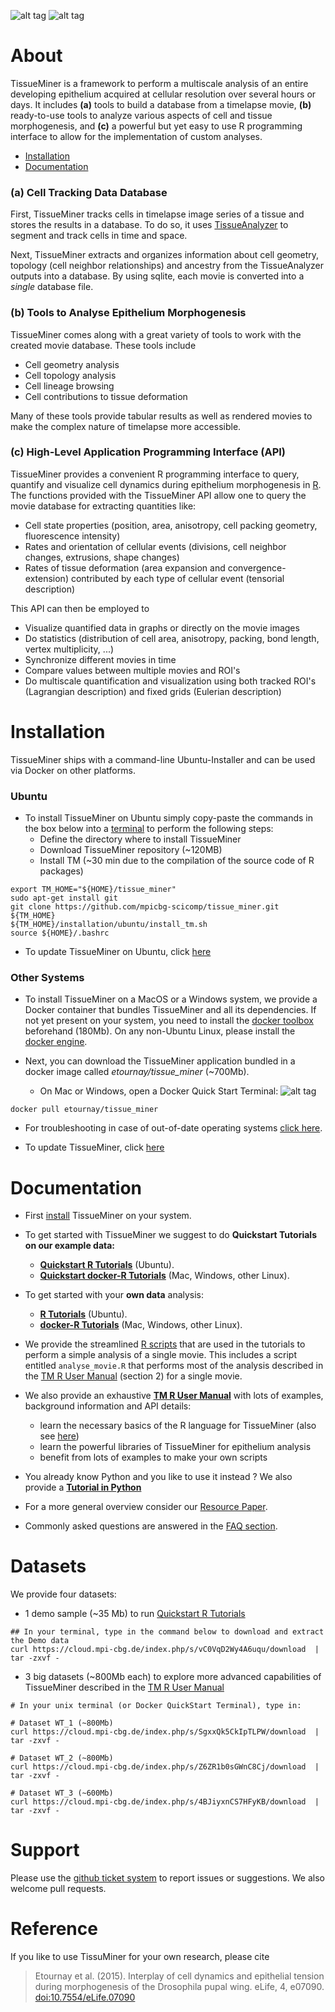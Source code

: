 

![alt tag](https://github.com/mpicbg-scicomp/tissue_miner/blob/gh-pages/readme_screenshots/stripes_0.jpg)
![alt tag](https://github.com/mpicbg-scicomp/tissue_miner/blob/gh-pages/readme_screenshots/veins_0.jpg)


About
=================

TissueMiner is a framework to perform a multiscale analysis of an entire developing epithelium acquired at cellular resolution over several hours or days. It  includes **(a)** tools to build a database from a timelapse movie, **(b)** ready-to-use tools to analyze various aspects of cell and tissue morphogenesis, and **(c)** a powerful but yet easy to use R programming interface to allow for the implementation of custom analyses.

* [Installation](https://github.com/mpicbg-scicomp/tissue_miner#installation)
* [Documentation](https://github.com/mpicbg-scicomp/tissue_miner#documentation)

### (a) Cell Tracking Data Database

First, TissueMiner tracks cells in timelapse image series of a tissue and stores the results in a database. To do so, it uses [TissueAnalyzer](MovieProcessing.md#TissueAnalyzer) to segment and track cells in time and space.

Next, TissueMiner extracts and organizes information about cell geometry, topology (cell neighbor relationships) and ancestry from the TissueAnalyzer outputs into a database. By using sqlite, each movie is converted into a _single_ database file.


### (b) Tools to Analyse Epithelium Morphogenesis

TissueMiner comes along with a great variety of tools to work with the created movie database. These tools include
* Cell geometry analysis
* Cell topology analysis
* Cell lineage browsing
* Cell contributions to tissue deformation

Many of these tools provide tabular results as well as rendered movies to make the complex nature of timelapse more accessible.

### (c) High-Level Application Programming Interface (API)

TissueMiner provides a convenient R programming interface to query, quantify and visualize cell dynamics during epithelium morphogenesis in [R](https://www.r-project.org/). The functions provided with the TissueMiner API allow one to query the movie database for extracting quantities like:

* Cell state properties (position, area, anisotropy, cell packing geometry, fluorescence intensity)
* Rates and orientation of cellular events (divisions, cell neighbor changes, extrusions, shape changes)
* Rates of tissue deformation (area expansion and convergence-extension) contributed by each type of cellular event (tensorial description)

This API can then be employed to

* Visualize quantified data in graphs or directly on the movie images
* Do statistics (distribution of cell area, anisotropy, packing, bond length, vertex multiplicity, ...)
* Synchronize different movies in time
* Compare values between multiple movies and ROI's
* Do multiscale quantification and visualization using both tracked ROI's (Lagrangian description) and fixed grids (Eulerian description)



Installation
================

TissueMiner ships with a command-line Ubuntu-Installer and can be used via Docker on other platforms.

### Ubuntu

* To install TissueMiner on Ubuntu simply copy-paste the commands in the box below into a [terminal](https://help.ubuntu.com/community/UsingTheTerminal) to perform the following steps:
    + Define the directory where to install TissueMiner
    + Download TissueMiner repository (~120MB)
    + Install TM (~30 min due to the compilation of the source code of R packages)
```
export TM_HOME="${HOME}/tissue_miner"
sudo apt-get install git
git clone https://github.com/mpicbg-scicomp/tissue_miner.git ${TM_HOME}
${TM_HOME}/installation/ubuntu/install_tm.sh
source ${HOME}/.bashrc
```

* To update TissueMiner on Ubuntu, click [here](faq.md#how-to-update-my-tissueminer-installation)

### Other Systems

* To install TissueMiner on a MacOS or a Windows system, we provide a Docker container that bundles TissueMiner and all its dependencies. If not yet present on your system, you need to install the [docker toolbox](https://www.docker.com/products/docker-toolbox)
beforehand (180Mb). On any non-Ubuntu Linux, please install the [docker engine](https://docs.docker.com/).

* Next, you can download the TissueMiner application bundled in a docker image called _etournay/tissue_miner_ (~700Mb).

    + On Mac or Windows, open a Docker Quick Start Terminal: ![alt tag](https://github.com/mpicbg-scicomp/tissue_miner/blob/gh-pages/readme_screenshots/docker_toolbox_osx_quickstart_icon_nolabel.png)
```
docker pull etournay/tissue_miner
```

* For troubleshooting in case of out-of-date operating systems [click here](misc/docker_troubleshooting.md).

* To update TissueMiner, click [here](faq.md#how-to-update-my-tissueminer-installation)

Documentation
================

* First [install](https://github.com/mpicbg-scicomp/tissue_miner#installation) TissueMiner on your system.
* To get started with TissueMiner we suggest to do **Quickstart Tutorials on our example data:** 
    + **[Quickstart R Tutorials](https://github.com/mpicbg-scicomp/tissue_miner/blob/gh-pages/quickstart_tutorial/ubuntu/tm_qs_example_data.md#first-use-of-tissueminer-with-example-data)** (Ubuntu).
    + **[Quickstart docker-R Tutorials](https://github.com/mpicbg-scicomp/tissue_miner/blob/gh-pages/quickstart_tutorial/other_os/tm_qs_example_data.md#first-use-of-tissueminer-with-example-data)** (Mac, Windows, other Linux).

* To get started with your **own data** analysis:
    + **[R Tutorials](https://github.com/mpicbg-scicomp/tissue_miner/blob/gh-pages/quickstart_tutorial/ubuntu/tm_qs_user_data.md#first-use-of-tissueminer-with-your-own-data)** (Ubuntu).
    + **[docker-R Tutorials](https://github.com/mpicbg-scicomp/tissue_miner/blob/gh-pages/quickstart_tutorial/other_os/tm_qs_user_data.md#first-use-of-tissueminer-with-your-own-data)** (Mac, Windows, other Linux).
    
* We provide the streamlined [R scripts](docs/quickstart/scripts) that are used in the tutorials to perform a simple analysis of a single movie. This includes a script entitled `analyse_movie.R` that performs most of the analysis described in the [TM R User Manual](https://mpicbg-scicomp.github.io/tissue_miner/user_manual/TM_R-UserManual.html) (section 2) for a single movie.

* We also provide an exhaustive **[TM R User Manual](https://mpicbg-scicomp.github.io/tissue_miner/user_manual/TM_R-UserManual.html)** with lots of examples, background information and API details:
    + learn the necessary basics of the R language for TissueMiner (also see [here](https://mpicbg-scicomp.github.io/tissue_miner/user_manual/Learning_the_R_basics_for_TissueMiner.html))
    + learn the powerful libraries of TissueMiner for epithelium analysis
    + benefit from lots of examples to make your own scripts
    
* You already know Python and you like to use it instead ? We also provide a **[Tutorial in Python](docs/TM_tutorial_in_Python/TissueMiner_pythonTutorial-3WT_Demo.md#tissueminer-python-tutorial)**

* For a more general overview consider our [Resource Paper](/link/here/once/published).

* Commonly asked questions are answered in the [FAQ section](faq.md).

Datasets
================
We provide four datasets:
* 1 demo sample (~35 Mb) to run [Quickstart R Tutorials](https://github.com/mpicbg-scicomp/tissue_miner/blob/gh-pages/quickstart_tutorial/tm_quickstart_landing_page.md#first-use-of-tissueminer)

```{bash}
## In your terminal, type in the command below to download and extract the Demo data
curl https://cloud.mpi-cbg.de/index.php/s/vC0VqD2Wy4A6uqu/download  | tar -zxvf -
```

* 3 big datasets (~800Mb each) to explore more advanced capabilities of TissueMiner described in the [TM R User Manual](https://mpicbg-scicomp.github.io/tissue_miner/user_manual/TM_R-UserManual.html)

```{bash}
# In your unix terminal (or Docker QuickStart Terminal), type in:

# Dataset WT_1 (~800Mb)
curl https://cloud.mpi-cbg.de/index.php/s/SgxxQk5CkIpTLPW/download  | tar -zxvf -

# Dataset WT_2 (~800Mb)
curl https://cloud.mpi-cbg.de/index.php/s/Z6ZR1b0sGWnC8Cj/download  | tar -zxvf -

# Dataset WT_3 (~600Mb)
curl https://cloud.mpi-cbg.de/index.php/s/4BJiyxnCS7HFyKB/download  | tar -zxvf -
```


Support
=========

Please use the [github ticket system](https://github.com/mpicbg-scicomp/tissue_miner/issues) to report issues or suggestions. We also welcome pull requests.



Reference
==========

If you like to use TissuMiner for your own research, please cite

> Etournay et al. (2015). Interplay of cell dynamics and epithelial tension during morphogenesis of the Drosophila pupal wing. eLife, 4, e07090. [doi:10.7554/eLife.07090](http://elifesciences.org/content/early/2015/06/23/eLife.07090)


